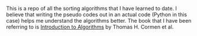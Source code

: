 This is a repo of all the sorting algorithms that I have learned to date. I believe that writing the 
pseudo codes out in an actual code (Python in this case) helps me understand the algorithms better. The book that
I have been referring to is [Introduction to Algorithms](https://www.amazon.co.uk/Introduction-Algorithms-Thomas-H-Cormen/dp/0262033844/ref=asc_df_0262033844/?tag=googshopuk-21&linkCode=df0&hvadid=310848077451&hvpos=1o1&hvnetw=g&hvrand=4051177143779489751&hvpone=&hvptwo=&hvqmt=&hvdev=c&hvdvcmdl=&hvlocint=&hvlocphy=9045999&hvtargid=pla-422923046610&psc=1&th=1&psc=1) 
by Thomas H. Cormen et al. 